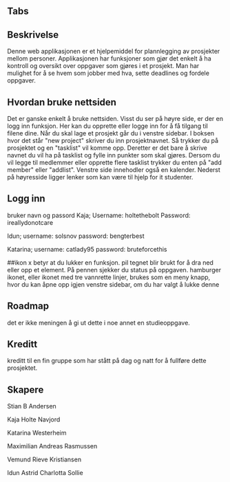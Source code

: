 


## Tabs 




## Beskrivelse

Denne web applikasjonen er et hjelpemiddel for plannlegging av prosjekter mellom personer. Applikasjonen har funksjoner som gjør det enkelt å ha kontroll og 
oversikt over oppgaver som gjøres i et prosjekt. 
Man har mulighet for å se hvem som jobber med hva, sette deadlines og fordele oppgaver. 




## Hvordan bruke nettsiden

Det er ganske enkelt å bruke nettsiden. Visst du ser på høyre side, er der en logg inn funksjon. Her kan du opprette eller logge inn for å få tilgang til filene dine.
Når du skal lage et prosjekt går du i venstre sidebar. I boksen hvor det står "new project" skriver du inn prosjektnavnet. Så trykker du på prosjektet og en "tasklist" vil komme opp.
Deretter er det bare å skrive navnet du vil ha på tasklist og fylle inn punkter som skal gjøres. 
Dersom du vil legge til medlemmer eller opprette flere tasklist trykker du enten på "add member" eller "addlist". 
Venstre side innehodler også en kalender. Nederst på høyresside ligger lenker som kan være til hjelp for it studenter.

## Logg inn 

 bruker navn og passord
 Kaja;
Username: holtethebolt
Password: ireallydonotcare

Idun;
username: solsnov
password: bengterbest

Katarina;
username: catlady95
password: bruteforcethis

##ikon 
x betyr at du lukker en funksjon.
pil tegnet blir brukt for å dra ned eller opp et element. 
På pennen sjekker du status på oppgaven. 
hamburger ikonet, eller ikonet med tre vannrette linjer, brukes som en meny knapp, hvor du kan åpne opp igjen venstre sidebar, om du har valgt å lukke denne 


## Roadmap 

det er ikke meningen å gi ut dette i noe annet en studieoppgave. 



## Kreditt

kreditt til en fin gruppe som har stått på dag og natt for å fullføre dette prosjektet. 

## Skapere

Stian B Andersen

Kaja Holte Navjord

Katarina Westerheim

Maximilian Andreas Rasmussen

Vemund Rieve Kristiansen

Idun Astrid Charlotta Sollie





